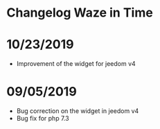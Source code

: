 # Changelog Waze in Time

# 10/23/2019

- Improvement of the widget for jeedom v4

# 09/05/2019

- Bug correction on the widget in jeedom v4
- Bug fix for php 7.3
